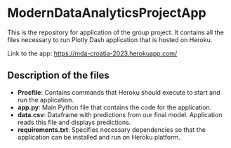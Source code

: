 # ModernDataAnalyticsProjectApp
This is the repository for application of the group project. It contains all the files necessary to run Plotly Dash application that is hosted on Heroku.

Link to the app: https://mda-croatia-2023.herokuapp.com/

## Description of the files
- **Procfile**: Contains commands that Heroku should execute to start and run the application.
- **app.py**: Main Python file that contains the code for the application. 
- **data.csv**: Dataframe with predictions from our final model. Application reads this file and displays predictions.
- **requirements.txt**: Specifies necessary dependencies so that the application can be installed and run on Heroku platform.
